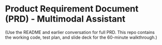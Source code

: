 # Product Requirement Document (PRD) - Multimodal Assistant

(Use the README and earlier conversation for full PRD. This repo contains the working code, test plan, and slide deck for the 60-minute walkthrough.)
